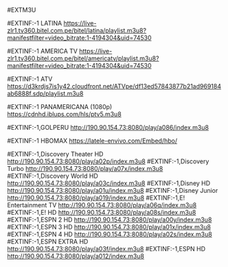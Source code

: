 #EXTM3U 

#EXTINF:-1 LATINA
https://live-zlr1.tv360.bitel.com.pe/bitel/latina/playlist.m3u8?manifestfilter=video_bitrate:1-4194304&uid=74530 

#EXTINF:-1 AMERICA TV
https://live-zlr1.tv360.bitel.com.pe/bitel/americatv/playlist.m3u8?manifestfilter=video_bitrate:1-4194304&uid=74530 

#EXTINF:-1 ATV
https://d3krdjs7is1y42.cloudfront.net/ATVpe/df13ed57843877b21ad969184ab6888f.sdp/playlist.m3u8 

#EXTINF:-1 PANAMERICANA (1080p) 
https://cdnhd.iblups.com/hls/ptv5.m3u8 

#EXTINF:-1,GOLPERU
http://190.90.154.73:8080/play/a086/index.m3u8 

#EXTINF:-1 HBOMAX
https://latele-envivo.com/Embed/hbo/ 

#EXTINF:-1,Discovery Theater HD
http://190.90.154.73:8080/play/a02p/index.m3u8
#EXTINF:-1,Discovery Turbo
http://190.90.154.73:8080/play/a07x/index.m3u8
#EXTINF:-1,Discovery World HD
http://190.90.154.73:8080/play/a03c/index.m3u8
#EXTINF:-1,Disney HD
http://190.90.154.73:8080/play/a01u/index.m3u8
#EXTINF:-1,Disney Junior
http://190.90.154.73:8080/play/a019/index.m3u8
#EXTINF:-1,E! Entertainment TV
http://190.90.154.73:8080/play/a06q/index.m3u8
#EXTINF:-1,E! HD
http://190.90.154.73:8080/play/a08s/index.m3u8
#EXTINF:-1,ESPN 2 HD
http://190.90.154.73:8080/play/a00y/index.m3u8
#EXTINF:-1,ESPN 3 HD
http://190.90.154.73:8080/play/a01x/index.m3u8
#EXTINF:-1,ESPN 4 HD
http://190.90.154.73:8080/play/a02s/index.m3u8
#EXTINF:-1,ESPN EXTRA HD
http://190.90.154.73:8080/play/a03f/index.m3u8
#EXTINF:-1,ESPN HD
http://190.90.154.73:8080/play/a012/index.m3u8
